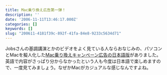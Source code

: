 ```yaml
---
title: Mac乗り換え広告第一弾！
description: ''
date: '2006-11-11T13:46:17.000Z'
categories: []
keywords: []
slug: "200611-4181f39c-892f-41fa-84e8-9233c5634d71"
---
```

Jobsさんの基調講演とかのビデオをよく見ている人ならおなじみの、パソコンとMacを擬人化した[Mac乗り換えキャンペーン広告の日本語版](http://www.apple.com/jp/getamac/ads/)がありました。英語で内容がさっぱり分からなかったという人も今度は日本語で楽しめますので、一度見てみましょう。なぜかMacがカジュアルな感じなんですよね。